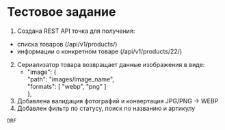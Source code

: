 # Тестовое задание

1. Создана REST API точка для получения:
 - списка товаров (/api/v1/products/)
 - информации о конкретном товаре (/api/v1/products/22/)
2. Сериализатор товара возвращает данные изображения в виде:
    - "image": {\
        "path": "images/image_name",\
        "formats": [
            "webp",
            "png"
        ]\
    },
3. Добавлена валидация фотографий и конвертация JPG/PNG -> WEBP
4. Добавлен фильтр по статусу, поиск по названию и артикулу 


`DRF`
